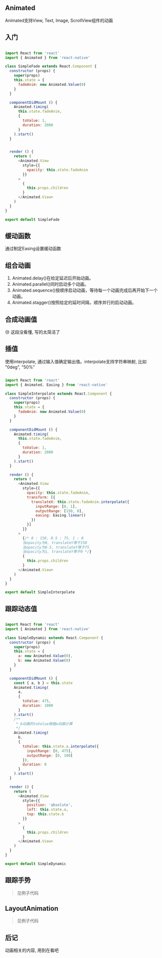 ## Animated

Animated支持View, Text, Image, ScrollView组件的动画

## 入门

```js

import React from 'react'
import { Animated } from 'react-native'

class SimpleFade extends React.Component {
  constructor (props) {
    super(props)
    this.state = {
      fadeAnim: new Animated.Value(0)
    }
  }

  componentDidMount () {
    Animated.timing(
      this.state.fadeAnim,
      {
        toValue: 1,
        duration: 2000
      }
    ).start()
  }


  render () {
    return (
      <Animated.View
        style={{
          opacity: this.state.fadeAnim
        }}
      >
        {
          this.props.children
        }
      </Animated.View>
    )
  }
}

export default SimpleFade

```

## 缓动函数

通过制定Easing设置缓动函数

## 组合动画

1. Animated.delay()在给定延迟后开始动画。
2. Animated.parallel()同时启动多个动画。
3. Animated.sequence()按顺序启动动画，等待每一个动画完成后再开始下一个动画。
4. Animated.stagger()按照给定的延时间隔，顺序并行的启动动画。

## 合成动画值

😢 这段没看懂, 写的太简洁了

## 插值

使用interpolate, 通过输入值确定输出值。interpolate支持字符串映射, 比如 "0deg", "50%"

```js

import React from 'react'
import { Animated, Easing } from 'react-native'

class SimpleInterpolate extends React.Component {
  constructor (props) {
    super(props)
    this.state = {
      fadeAnim: new Animated.Value(0)
    }
  }

  componentDidMount () {
    Animated.timing(
      this.state.fadeAnim,
      {
        toValue: 1,
        duration: 2000
      }
    ).start()
  }

  render () {
    return (
      <Animated.View
        style={{
          opacity: this.state.fadeAnim,
          transform: [{
            translateX: this.state.fadeAnim.interpolate({
              inputRange: [0, 1],
              outputRange: [150, 0],
              easing: Easing.linear()
            })
          }]
        }}
      >
        {/* 0 : 150, 0.5 : 75, 1 : 0
        当opacity为0, translateY等于150
        当opacity为0.5, translateY等于75
        当opacity为1, translateY等于0 */}
        {
          this.props.children
        }
      </Animated.View>
    )
  }
}

export default SimpleInterpolate
```

## 跟踪动态值

```js

import React from 'react'
import { Animated } from 'react-native'

class SimpleDynamic extends React.Component {
  constructor (props) {
    super(props)
    this.state = {
      a: new Animated.Value(0),
      b: new Animated.Value(0)
    }
  }

  componentDidMount () {
    const { a, b } = this.state
    Animated.timing(
      a,
      {
        toValue: 475,
        duration: 1000
      }
    ).start()
    /**
     * b动画的toValue根据a动画计算
     */
    Animated.timing(
      b,
      {
        toValue: this.state.a.interpolate({
          inputRange: [0, 475],
          outputRange: [0, 100]
        }),
        duration: 0
      }
    ).start()
  }

  render () {
    return (
      <Animated.View
        style={{
          position: 'absolute',
          left: this.state.a,
          top: this.state.b
        }}
      >
        {
          this.props.children
        }
      </Animated.View>
    )
  }
}

export default SimpleDynamic
```

## 跟踪手势

> 见例子代码

## LayoutAnimation

> 见例子代码

## 后记

动画相关的内容, 用到在看吧
